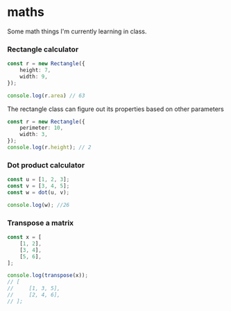 # maths
Some math things I'm currently learning in class.

### Rectangle calculator
```ts
const r = new Rectangle({
    height: 7,
    width: 9,
});

console.log(r.area) // 63
```
The rectangle class can figure out its properties based on other parameters
```ts
const r = new Rectangle({
    perimeter: 10,
    width: 3,
});
console.log(r.height); // 2
```

### Dot product calculator
```ts
const u = [1, 2, 3];
const v = [3, 4, 5];
const w = dot(u, v);

console.log(w); //26
```

### Transpose a matrix
```ts
const x = [
    [1, 2],
    [3, 4],
    [5, 6],
];

console.log(transpose(x));
// [
//     [1, 3, 5],
//     [2, 4, 6],
// ];
```
